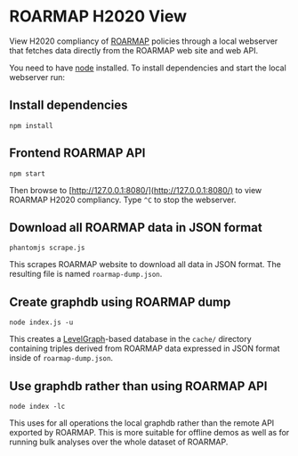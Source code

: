 # ROARMAP H2020 View

View H2020 compliancy of [ROARMAP](http://roarmap.eprints.org/)
policies through a local webserver that fetches data directly from
the ROARMAP web site and web API.

You need to have [node](https://nodejs.org) installed. To install
dependencies and start the local webserver run:

## Install dependencies

```
npm install
```

## Frontend ROARMAP API

```
npm start
```

Then browse to [http://127.0.0.1:8080/](http://127.0.0.1:8080/) to
view ROARMAP H2020 compliancy. Type `^C` to stop the webserver.

## Download all ROARMAP data in JSON format

```
phantomjs scrape.js
```

This scrapes ROARMAP website to download all data in JSON format. The
resulting file is named `roarmap-dump.json`.

## Create graphdb using ROARMAP dump

```
node index.js -u
```

This creates a [LevelGraph](https://github.com/mcollina/levelgraph)-based
database in the `cache/` directory containing triples derived from ROARMAP
data expressed in JSON format inside of `roarmap-dump.json`.

## Use graphdb rather than using ROARMAP API

```
node index -lc
```

This uses for all operations the local graphdb rather than the remote API
exported by ROARMAP. This is more suitable for offline demos as well as for
running bulk analyses over the whole dataset of ROARMAP.
